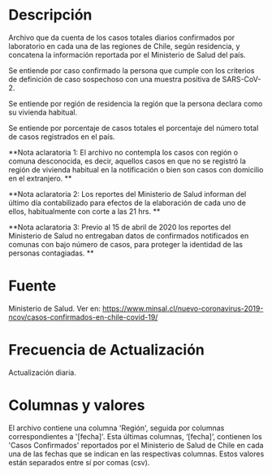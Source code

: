 # Descripción
Archivo que da cuenta de los casos totales diarios confirmados por laboratorio en cada una de las regiones de Chile, según residencia, y concatena la información reportada por el Ministerio de Salud del país.

Se entiende por caso confirmado la persona que cumple con los criterios de definición de caso sospechoso con una muestra positiva de SARS-CoV-2.

Se entiende por región de residencia la región que la persona declara como su vivienda habitual. 

Se entiende por porcentaje de casos totales el porcentaje del número total de casos registrados en el país. 

**Nota aclaratoria 1: El archivo no contempla los casos con región o comuna desconocida, es decir, aquellos casos en que no se registró la región de vivienda habitual en la notificación o bien son casos con domicilio en el extranjero. **

**Nota aclaratoria 2:  Los reportes del Ministerio de Salud informan del último día contabilizado para efectos de la elaboración de cada uno de ellos, habitualmente con corte a las 21 hrs. **

**Nota aclaratoria 3: Previo al 15 de abril de 2020 los reportes del Ministerio de Salud no entregaban datos de confirmados notificados en comunas con bajo número de casos, para proteger la identidad de las personas contagiadas. **

# Fuente
Ministerio de Salud. Ver en:
https://www.minsal.cl/nuevo-coronavirus-2019-ncov/casos-confirmados-en-chile-covid-19/

# Frecuencia de Actualización
Actualización diaria. 

# Columnas y valores
El archivo contiene una columna 'Región', seguida por columnas correspondientes a '[fecha]'. Esta últimas columnas, ‘[fecha]’, contienen los 'Casos Confirmados' reportados por el Ministerio de Salud de Chile en cada una de las fechas que se indican en las respectivas columnas. Estos valores están separados entre sí por comas (csv).
